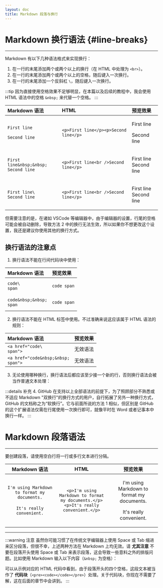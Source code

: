 ```yaml
---
layout: doc
title: Markdown 段落与换行
---
```

# Markdown 换行语法 {#line-breaks}

----

Markdown 有以下几种语法格式来实现换行：
1. 在一行的末尾添加两个或两个以上的换行（在 HTML 中处理为 `<br>`）。
2. 在一行的末尾添加两个或两个以上的空格，随后键入一次换行。
3. 在一行的末尾添加一个反斜杠 `\`，随后键入一次换行。

:::tip
因为直接使用空格效果不足够明显，在本篇以及后续的教程中，我会使用 HTML 语法中的空格 `&nbsp;` 来代替一个空格。
:::

|      Markdown 语法      |           HTML             |          预览效果         |
|:----------------------|:--------------------------|:------------------------|
| `First line`<br>` `<br>`Second line` | `<p>First line</p><p>Second line</p>` | <p>First line</p><p>Second line</p> |
| `First line&nbsp;&nbsp;`<br>`Second line`| `<p>First line<br />Second line</p>` | <p>First line<br />Second line</p> |
| `First line\`<br>`Second line` | `<p>First line<br />Second line</p>` | <p>First line<br />Second line</p> |

但需要注意的是，在诸如 VSCode 等编辑器中，由于编辑器的设置，行尾的空格可能会被自动删除，导致方法 2 中的换行无法生效，所以如果你不想更改这个设置，我还是建议你使用其他的换行方式。

## 换行语法的注意点

1. 换行语法不能在行间代码块中使用：

|      Markdown 语法    |         预览效果       |
|:--------------------- |:------------------------|
| `code\`<br>`span` | <p><code>code   span</code></p> |
| `code&nbsp;&nbsp;`<br>`span` | <p><code>code   span</code></p> |

2. 换行语法不能在 HTML 标签中使用。不过准确来说这应该属于 HTML 语法的规则：

|      Markdown 语法    |         预览效果       |
|:--------------------- |:------------------------|
| `<a href="code\`<br>`span">` | 无效语法 |
| `<a href="code&nbsp;&nbsp;`<br>`span">` | 无效语法 |

3. 无论使用哪种换行，换行语法后都应该至少接一个新的行，否则换行语法会被当作普通文本处理：

<DemoTable :list="[
    `foo\\`,
    `foo&nbsp;&nbsp;`,
    `###foo\\`,
    `###foo&nbsp;&nbsp;`
]" />

:::details 补充
4. GitHub 在支持以上全部语法的前提下，为了照顾部分不熟悉或不适应 Markdown "双换行"的换行方式的用户，自行拓展了另外一种换行方式，GitHub 的文档称之为“软换行”。它与前面所说的方法 1 相似，但区别是 GitHub 的这个扩展语法仅需在行尾使用一次换行即可，就像平时在 Word 或者记事本中换行一样。
:::

# Markdown 段落语法

----

要创建段落，请使用空白行将一行或多行文本进行分隔。

|Markdown 语法|HTML|预览效果|
|:--:|:--:|:--:|
|`I'm using Markdown to format my documents.`<br><br>`It's really convenient.`|`<p>I'm using Markdown to format my documents.</p>`<br>`<p>It's really convenient.</p>`|<p>I'm using Markdown to format my documents.</p><p>It's really convenient.</p>|

----

:::warning 注意
虽然你可能习惯了在传统文字编辑器上使用 Space 或 Tab 缩进来区分段落，但很不幸，上述两种方法在 Markdown 上均无效。请 **尤其注意** 不要在段落开头使用 Space 或 Tab 来表示段落，这会导致一些意料之外的排版问题。比如使用 Markdown 输入以下内容（`&nbsp;` 为空格）：

<DemoTable :list="[
    `&nbsp;&nbsp;&nbsp;&nbsp;如果你使用空格在 Markdown 中来区分段落，则会产生这种问题。`
]" />


可以从示例对应的 HTML 代码中看到，由于段落开头的四个空格，这段文本被当作了 **代码块**（`<pre><code></code></pre>`）处理。关于代码块，你现在不需要了解，这在后面的章节中会讲到。
:::
